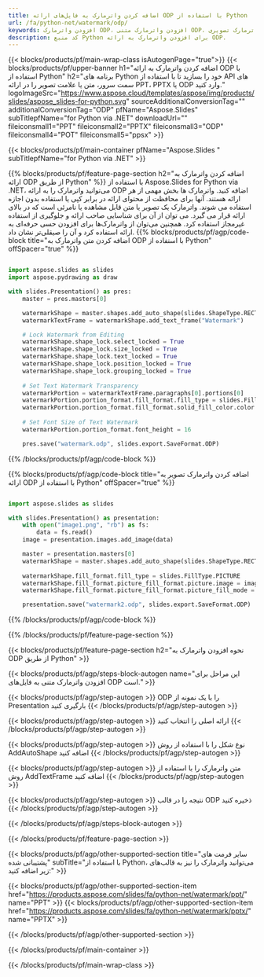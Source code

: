 ```yaml
---
title: اضافه کردن واترمارک به فایل‌های ارائه ODP با استفاده از Python
url: /fa/python-net/watermark/odp/
keywords: افزودن واترمارک ODP، افزودن واترمارک متنی ODP، افزودن واترمارک تصویری ODP
description: کد منبع Python برای افزودن واترمارک به ارائه ODP.
---
```


{{< blocks/products/pf/main-wrap-class isAutogenPage="true">}}
{{< blocks/products/pf/upper-banner h1="اضافه کردن واترمارک به ارائه ODP با استفاده از Python" h2="برنامه های Python خود را بسازید تا با استفاده از API های سمت سرور، متن یا علامت تصویر را در ارائه PPT، PPTX یا ODP وارد کنید." logoImageSrc="https://www.aspose.cloud/templates/aspose/img/products/slides/aspose_slides-for-python.svg" sourceAdditionalConversionTag="" additionalConversionTag="ODP" pfName="Aspose.Slides" subTitlepfName="for Python via .NET" downloadUrl="" fileiconsmall1="PPT" fileiconsmall2="PPTX" fileiconsmall3="ODP" fileiconsmall4="POT" fileiconsmall5="ppsx" >}}

{{< blocks/products/pf/main-container pfName="Aspose.Slides " subTitlepfName="for Python via .NET" >}}

{{% blocks/products/pf/feature-page-section  h2="اضافه کردن واترمارک به ارائه ODP از طریق Python" %}}
با استفاده از Aspose.Slides for Python via .NET، می‌توانید واترمارک را به ارائه ODP اضافه کنید. واترمارک ها بخش مهمی از هر ارائه هستند. آنها برای محافظت از محتوای ارائه در برابر کپی یا استفاده بدون اجازه استفاده می شوند. واترمارک یک تصویر یا متن قابل مشاهده یا نامرئی است که در بالای ارائه قرار می گیرد. می توان از آن برای شناسایی صاحب ارائه و جلوگیری از استفاده غیرمجاز استفاده کرد. همچنین می‌توان از واترمارک‌ها برای افزودن حسی حرفه‌ای به ارائه استفاده کرد و آن را صیقلی‌تر نشان داد. 
{{% blocks/products/pf/agp/code-block title="اضافه کردن متن واترمارک به ODP با استفاده از Python" offSpacer="true" %}}

```py

import aspose.slides as slides
import aspose.pydrawing as draw

with slides.Presentation() as pres:
    master = pres.masters[0]

    watermarkShape = master.shapes.add_auto_shape(slides.ShapeType.RECTANGLE, 0, 0, 100, 100)
    watermarkTextFrame = watermarkShape.add_text_frame("Watermark")

    # Lock Watermark from Editing
    watermarkShape.shape_lock.select_locked = True
    watermarkShape.shape_lock.size_locked = True
    watermarkShape.shape_lock.text_locked = True
    watermarkShape.shape_lock.position_locked = True
    watermarkShape.shape_lock.grouping_locked = True
    
    # Set Text Watermark Transparency
    watermarkPortion = watermarkTextFrame.paragraphs[0].portions[0]
    watermarkPortion.portion_format.fill_format.fill_type = slides.FillType.SOLID
    watermarkPortion.portion_format.fill_format.solid_fill_color.color = draw.Color.from_argb(150, 200, 200, 200)
    
    # Set Font Size of Text Watermark
    watermarkPortion.portion_format.font_height = 16

    pres.save("watermark.odp", slides.export.SaveFormat.ODP)
```

{{% /blocks/products/pf/agp/code-block %}}

{{% blocks/products/pf/agp/code-block title="اضافه کردن واترمارک تصویر به ارائه ODP با استفاده از Python" offSpacer="true" %}}

```py

import aspose.slides as slides

with slides.Presentation() as presentation:
    with open("image1.png", "rb") as fs:
        data = fs.read()
    image = presentation.images.add_image(data)

    master = presentation.masters[0]
    watermarkShape = master.shapes.add_auto_shape(slides.ShapeType.RECTANGLE, 0, 0, image.width, image.height)
    
    watermarkShape.fill_format.fill_type = slides.FillType.PICTURE
    watermarkShape.fill_format.picture_fill_format.picture.image = image
    watermarkShape.fill_format.picture_fill_format.picture_fill_mode = slides.PictureFillMode.STRETCH

    presentation.save("watermark2.odp", slides.export.SaveFormat.ODP)
```

{{% /blocks/products/pf/agp/code-block %}}

{{% /blocks/products/pf/feature-page-section %}}

{{< blocks/products/pf/feature-page-section  h2="نحوه افزودن واترمارک به ODP از طریق Python" >}}

{{< blocks/products/pf/agp/steps-block-autogen name="این مراحل برای افزودن واترمارک متنی به فایل‌های ODP است." >}}

{{< blocks/products/pf/agp/step-autogen >}}
ODP را با یک نمونه از Presentation بارگیری کنید
{{< /blocks/products/pf/agp/step-autogen >}}

{{< blocks/products/pf/agp/step-autogen >}}
ارائه اصلی را انتخاب کنید
{{< /blocks/products/pf/agp/step-autogen >}}

{{< blocks/products/pf/agp/step-autogen >}}
نوع شکل را با استفاده از روش AddAutoShape اضافه کنید
{{< /blocks/products/pf/agp/step-autogen >}}

{{< blocks/products/pf/agp/step-autogen >}}
متن واترمارک را با استفاده از روش AddTextFrame اضافه کنید
{{< /blocks/products/pf/agp/step-autogen >}}

{{< blocks/products/pf/agp/step-autogen >}}
نتیجه را در قالب ODP ذخیره کنید
{{< /blocks/products/pf/agp/step-autogen >}}

{{< /blocks/products/pf/agp/steps-block-autogen >}}

{{< /blocks/products/pf/feature-page-section >}}

{{< blocks/products/pf/agp/other-supported-section title="سایر فرمت های پشتیبانی شده" subTitle="با استفاده از Python، می‌توانید واترمارک را نیز به قالب‌های زیر اضافه کنید:" >}}

{{< blocks/products/pf/agp/other-supported-section-item href="https://products.aspose.com/slides/fa/python-net/watermark/ppt/" name="PPT" >}}
{{< blocks/products/pf/agp/other-supported-section-item href="https://products.aspose.com/slides/fa/python-net/watermark/pptx/" name="PPTX" >}}


{{< /blocks/products/pf/agp/other-supported-section >}}

{{< /blocks/products/pf/main-container >}}
    
{{< /blocks/products/pf/main-wrap-class >}}